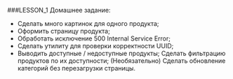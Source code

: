 ###LESSON_1 Домашнее задание:

  +  Сделать много картинок для одного продукта;
  + Оформить страницу продукта;
  +  Обработать исключение 500 Internal Service Error;
  + Сделать утилиту для проверки корректности UUID;
  +  Выводить доступные / недоступные продукты;
    Сделать фильтрацию продуктов по их доступности;
    (Необязательно) Сделать обновление категорий без перезагрузки страницы.
